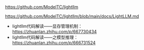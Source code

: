 

https://github.com/ModelTC/lightllm

https://github.com/ModelTC/lightllm/blob/main/docs/LightLLM.md


- lightllm代码解读——显存管理机制：https://zhuanlan.zhihu.com/p/667730434
- lightllm代码解读——之模型推理：https://zhuanlan.zhihu.com/p/666731524




